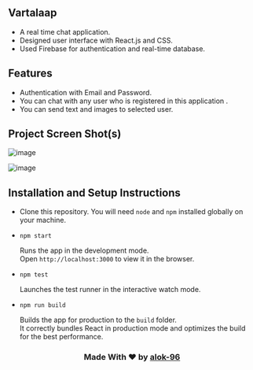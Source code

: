 ## Vartalaap
- A real time chat application.
- Designed user interface with React.js and CSS.
- Used Firebase for authentication and real-time database.

## Features
- Authentication with Email and Password.
- You can chat with any user who is registered in this application .
- You can send text and images to selected user.

## Project Screen Shot(s)
![image](https://github.com/alok-96/vartalaap/assets/90456532/19ee6bd4-c629-4e4d-9e53-96e099eec286)

![image](https://github.com/alok-96/vartalaap/assets/90456532/6327b2ab-56e0-4ce8-af71-bd37138c9812)






## Installation and Setup Instructions

- Clone this repository. You will need `node` and `npm` installed globally on your machine.

- `npm start`
 
   Runs the app in the development mode.<br />
   Open `http://localhost:3000` to view it in the browser.

- `npm test`
 
   Launches the test runner in the interactive watch mode.<br />

- `npm run build`

   Builds the app for production to the `build` folder.<br />
   It correctly bundles React in production mode and optimizes the build for the best performance.


<h3 align='center'>Made With ❤️ by <a href='https://github.com/alok-96' >alok-96</a></h3>

